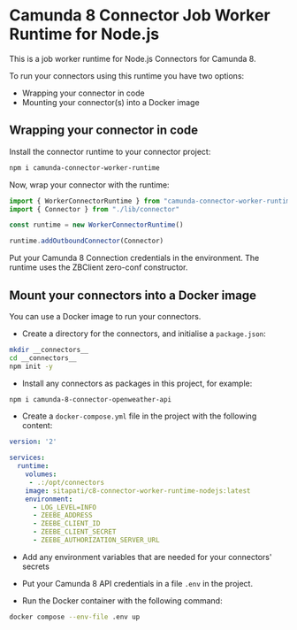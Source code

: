# Camunda 8 Connector Job Worker Runtime for Node.js

This is a job worker runtime for Node.js Connectors for Camunda 8. 

To run your connectors using this runtime you have two options: 

* Wrapping your connector in code
* Mounting your connector(s) into a Docker image

## Wrapping your connector in code

Install the connector runtime to your connector project:

```bash
npm i camunda-connector-worker-runtime
```

Now, wrap your connector with the runtime:

```typescript
import { WorkerConnectorRuntime } from "camunda-connector-worker-runtime"
import { Connector } from "./lib/connector"

const runtime = new WorkerConnectorRuntime()

runtime.addOutboundConnector(Connector)
```

Put your Camunda 8 Connection credentials in the environment. The runtime uses the ZBClient zero-conf constructor.

## Mount your connectors into a Docker image

You can use a Docker image to run your connectors. 

- Create a directory for the connectors, and initialise a `package.json`:

```bash
mkdir __connectors__
cd __connectors__
npm init -y
```

- Install any connectors as packages in this project, for example:

```bash
npm i camunda-8-connector-openweather-api
```

- Create a `docker-compose.yml` file in the project with the following content:

```yml
version: '2'

services:
  runtime:
    volumes:
     - .:/opt/connectors
    image: sitapati/c8-connector-worker-runtime-nodejs:latest
    environment:
      - LOG_LEVEL=INFO
      - ZEEBE_ADDRESS
      - ZEEBE_CLIENT_ID
      - ZEEBE_CLIENT_SECRET
      - ZEEBE_AUTHORIZATION_SERVER_URL
```

- Add any environment variables that are needed for your connectors' secrets

- Put your Camunda 8 API credentials in a file `.env` in the project.

- Run the Docker container with the following command:

```bash
docker compose --env-file .env up
```